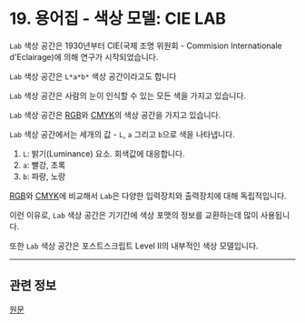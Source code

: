 # 19. 용어집 - 색상 모델: CIE LAB
`Lab` 색상 공간은 1930년부터 CIE(국제 조명 위원회 - Commision Internationale d'Eclairage)에 의해 연구가 시작되었습니다.

`Lab` 색상 공간은 `L*a*b*` 색상 공간이라고도 합니다

`Lab` 색상 공간은 사람의 눈이 인식할 수 있는 모든 색을 가지고 있습니다.

`Lab` 색상 공간은 [RGB](./19-glossaryx-color_model_rgb.md)와 [CMYK](./19-glossaryx-color_model_cmyk.md)의 색상 공간을 가지고 있습니다.

`Lab` 색상 공간에서는 세개의 값 - `L`, `a` 그리고 `b`으로 색을 나타냅니다.

1. `L`: 밝기(Luminance) 요소. 회색값에 대응합니다.
2. `a`: 빨강, 초록
3. `b`: 파랑, 노랑

[RGB](./19-glossaryx-color_model_rgb.md)와 [CMYK](./19-glossaryx-color_model_cmyk.md)에 비교해서 `Lab`은 다양한 입력장치와 출력장치에 대해 독립적입니다.

이런 이유로, `Lab` 색상 공간은 기기간에 색상 포맷의 정보를 교환하는데 많이 사용됩니다.

또한 `Lab` 색상 공간은 포스트스크립트 Level II의 내부적인 색상 모델입니다.

*** 

## 관련 정보

[원문](https://docs.gimp.org/2.10/ko/glossary.html#glossary-lab)

